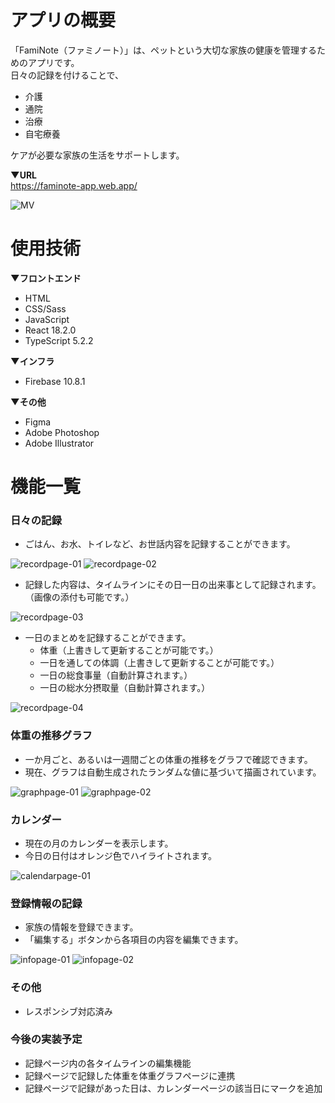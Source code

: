 # アプリの概要
「FamiNote（ファミノート）」は、ペットという大切な家族の健康を管理するためのアプリです。  
日々の記録を付けることで、  
- 介護  
- 通院  
- 治療  
- 自宅療養

ケアが必要な家族の生活をサポートします。


**▼URL**  
https://faminote-app.web.app/


![MV](./github_img/fv_wide.png)

# 使用技術
**▼フロントエンド**
- HTML
- CSS/Sass
- JavaScript
- React 18.2.0
- TypeScript 5.2.2


**▼インフラ**
- Firebase 10.8.1


**▼その他**
- Figma
- Adobe Photoshop
- Adobe Illustrator


# 機能一覧
### 日々の記録
- ごはん、お水、トイレなど、お世話内容を記録することができます。

![recordpage-01](./github_img/recordpage-01.png)
![recordpage-02](./github_img/recordpage-02.png)


- 記録した内容は、タイムラインにその日一日の出来事として記録されます。（画像の添付も可能です。）

![recordpage-03](./github_img/recordpage-03.png)

- 一日のまとめを記録することができます。
  - 体重（上書きして更新することが可能です。）
  - 一日を通しての体調（上書きして更新することが可能です。）
  - 一日の総食事量（自動計算されます。）
  - 一日の総水分摂取量（自動計算されます。）

![recordpage-04](./github_img/recordpage-04.png)


### 体重の推移グラフ
- 一か月ごと、あるいは一週間ごとの体重の推移をグラフで確認できます。
- 現在、グラフは自動生成されたランダムな値に基づいて描画されています。

![graphpage-01](./github_img/graphpage-01.png)
![graphpage-02](./github_img/graphpage-02.png)


### カレンダー
- 現在の月のカレンダーを表示します。
- 今日の日付はオレンジ色でハイライトされます。

![calendarpage-01](./github_img/calendarpage-01.png)

### 登録情報の記録
- 家族の情報を登録できます。
- 「編集する」ボタンから各項目の内容を編集できます。

![infopage-01](./github_img/infopage-01.png)
![infopage-02](./github_img/infopage-02.png)

### その他
- レスポンシブ対応済み

### 今後の実装予定
- 記録ページ内の各タイムラインの編集機能
- 記録ページで記録した体重を体重グラフページに連携
- 記録ページで記録があった日は、カレンダーページの該当日にマークを追加
